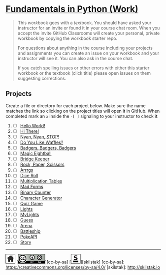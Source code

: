 # [Fundamentals in Python (Work)](http://pyfun.skilstak.io)

>  This *work*book goes with a *text*book. You should have
>  asked your instructor for an invite or found it in your course
>  chat room. When you accept the invite GitHub Classrooms will
>  create your personal, private workbook by copying the workbook
>  starter repo.
> 
>  For questions about anything in the course including your projects
>  and assignments you can create an issue on your workbook and your
>  instructor will see it. You can also ask in the course chat.
> 
>  If you catch spelling issues or other errors with either this 
>  starter workbook or the textbook (click title) please open
>  issues on them suggesting corrections.

## Projects

Create a file or directory for each project below. Make sure the
name matches the link so clicking on the project titles will open
it in GitHub. When completed mark an `x` inside the `-[ ]` signaling
to your instructor to check it:

1. - [ ] [Hello World!](hello)

2. - [ ] [Hi There!](hi)

3. - [ ] [Nyan, Nyan, STOP!](nyan)

4. - [ ] [Do You Like Waffles?](waffles)

5. - [ ] [Badgers, Badgers, Badgers](badgers)

6. - [ ] [Magic Eightball](eightball)

7. - [ ] [Bridge Keeper](bridge)

8. - [ ] [Rock, Paper, Scissors](rps)

9. - [ ] [Arrrgs](arrrgs)

10. - [ ] [Dice Roll](roll)

11. - [ ] [Multiplication Tables](mtable)

12. - [ ] [Mad Forms](madforms)

13. - [ ] [Binary Counter](bincount)

14. - [ ] [Character Generator](gen)

15. - [ ] [Quiz Game](quiz)

16. - [ ] [Lights](lights)

17. - [ ] [MyLights](lib/mylights.py)

18. - [ ] [Guess](guess)

19. - [ ] [Arena](arena)

20. - [ ] [Battleship](battleship)

21. - [ ] [PokeAPI](pokeapi)

22. - [ ] [Story](story)
 
---
[![home](/.assets/home-bw.png)](/README.md)
[![cc-by-sa](/.assets/cc-by-sa.png)][cc-by-sa]
[![skilstak](/.assets/skilstak-logo-bw.png)][skilstak]
[cc-by-sa]: https://creativecommons.org/licenses/by-sa/4.0/
[skilstak]: http://skilstak.io

